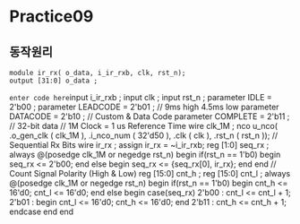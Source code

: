 
# Practice09
##  동작원리

    module ir_rx( o_data, i_ir_rxb, clk, rst_n); 
    output [31:0] o_data ; 
   `enter code here`input i_ir_rxb ; input clk ; input rst_n ; parameter IDLE = 2'b00 ; parameter LEADCODE = 2'b01 ; // 9ms high 4.5ms low parameter DATACODE = 2'b10 ; // Custom & Data Code parameter COMPLETE = 2'b11 ; // 32-bit data // 1M Clock = 1 us Reference Time wire clk_1M ; nco u_nco( .o_gen_clk ( clk_1M ), .i_nco_num ( 32'd50 ), .clk ( clk ), .rst_n ( rst_n )); // Sequential Rx Bits wire ir_rx ; assign ir_rx = ~i_ir_rxb; reg [1:0] seq_rx ; always @(posedge clk_1M or negedge rst_n) begin if(rst_n == 1'b0) begin seq_rx <= 2'b00; end else begin seq_rx <= {seq_rx[0], ir_rx}; end end // Count Signal Polarity (High & Low) reg [15:0] cnt_h ; reg [15:0] cnt_l ; always @(posedge clk_1M or negedge rst_n) begin if(rst_n == 1'b0) begin cnt_h <= 16'd0; cnt_l <= 16'd0; end else begin case(seq_rx) 2'b00 : cnt_l <= cnt_l + 1; 2'b01 : begin cnt_l <= 16'd0; cnt_h <= 16'd0; end 2'b11 : cnt_h <= cnt_h + 1; endcase end end



<!--stackedit_data:
eyJoaXN0b3J5IjpbLTEwMDQ4NTc0ODcsLTEzMTc5NjcxOTksMT
Y0NTcyODA2OCw2MTUxMzY0NDAsNzU4MDIyNDMxXX0=
-->